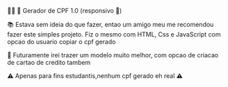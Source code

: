 👩‍💻 👥 Gerador de CPF 1.0 (responsivo 📱)

📚 Estava sem ideia do que fazer, entao um amigo meu me recomendou fazer este simples projeto.
Fiz o mesmo com HTML, Css e JavaScript com opcao do usuario copiar o cpf gerado

📙 Futuramente irei trazer um modelo muito melhor, com opcao de criacao de cartao de credito tambem

⚠️ Apenas para fins estudantis,nenhum cpf gerado eh real ⚠️
